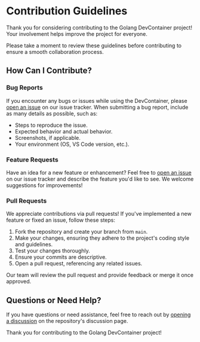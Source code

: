 # Contribution Guidelines

Thank you for considering contributing to the Golang DevContainer project! Your involvement helps improve the project for everyone.

Please take a moment to review these guidelines before contributing to ensure a smooth collaboration process.

## How Can I Contribute?

### Bug Reports

If you encounter any bugs or issues while using the DevContainer, please [open an issue](https://github.com/marcodellorto/golang-devcontainer/issues) on our issue tracker. When submitting a bug report, include as many details as possible, such as:

- Steps to reproduce the issue.
- Expected behavior and actual behavior.
- Screenshots, if applicable.
- Your environment (OS, VS Code version, etc.).

### Feature Requests

Have an idea for a new feature or enhancement? Feel free to [open an issue](https://github.com/marcodellorto/golang-devcontainer/issues) on our issue tracker and describe the feature you'd like to see. We welcome suggestions for improvements!

### Pull Requests

We appreciate contributions via pull requests! If you've implemented a new feature or fixed an issue, follow these steps:

1. Fork the repository and create your branch from `main`.
2. Make your changes, ensuring they adhere to the project's coding style and guidelines.
3. Test your changes thoroughly.
4. Ensure your commits are descriptive.
5. Open a pull request, referencing any related issues.

Our team will review the pull request and provide feedback or merge it once approved.

## Questions or Need Help?

If you have questions or need assistance, feel free to reach out by [opening a discussion](https://github.com/marcodellorto/golang-devcontainer/discussions) on the repository's discussion page.

Thank you for contributing to the Golang DevContainer project!
